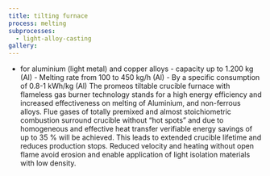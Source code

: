 ```yaml
---
title: tilting furnace
process: melting
subprocesses:
  - light-alloy-casting
gallery:
---
```


- for aluminium (light metal) and copper alloys - capacity up to 1.200 kg (Al) - Melting rate from 100 to 450 kg/h (Al) - By a specific consumption of 0.8-1 kWh/kg (Al)  The promeos tiltable crucible furnace with flameless gas burner technology stands for a high energy efficiency and increased effectiveness on melting of Aluminium, and non-ferrous alloys.  Flue gases of totally premixed and almost stoichiometric combustion surround crucible without “hot spots” and due to homogeneous and effective heat transfer verifiable energy savings of up to 35 % will be achieved. This leads to extended crucible lifetime and reduces production stops. Reduced velocity and heating without open flame avoid erosion and enable application of light isolation materials with low density.

